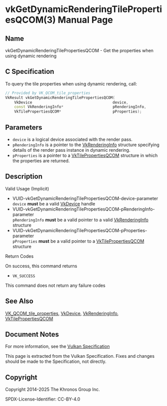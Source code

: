 # vkGetDynamicRenderingTilePropertiesQCOM(3) Manual Page

## Name

vkGetDynamicRenderingTilePropertiesQCOM - Get the properties when using dynamic rendering



## [](#_c_specification)C Specification

To query the tile properties when using dynamic rendering, call:

```c++
// Provided by VK_QCOM_tile_properties
VkResult vkGetDynamicRenderingTilePropertiesQCOM(
    VkDevice                                    device,
    const VkRenderingInfo*                      pRenderingInfo,
    VkTilePropertiesQCOM*                       pProperties);
```

## [](#_parameters)Parameters

- `device` is a logical device associated with the render pass.
- `pRenderingInfo` is a pointer to the [VkRenderingInfo](https://registry.khronos.org/vulkan/specs/latest/man/html/VkRenderingInfo.html) structure specifying details of the render pass instance in dynamic rendering.
- `pProperties` is a pointer to a [VkTilePropertiesQCOM](https://registry.khronos.org/vulkan/specs/latest/man/html/VkTilePropertiesQCOM.html) structure in which the properties are returned.

## [](#_description)Description

Valid Usage (Implicit)

- [](#VUID-vkGetDynamicRenderingTilePropertiesQCOM-device-parameter)VUID-vkGetDynamicRenderingTilePropertiesQCOM-device-parameter  
  `device` **must** be a valid [VkDevice](https://registry.khronos.org/vulkan/specs/latest/man/html/VkDevice.html) handle
- [](#VUID-vkGetDynamicRenderingTilePropertiesQCOM-pRenderingInfo-parameter)VUID-vkGetDynamicRenderingTilePropertiesQCOM-pRenderingInfo-parameter  
  `pRenderingInfo` **must** be a valid pointer to a valid [VkRenderingInfo](https://registry.khronos.org/vulkan/specs/latest/man/html/VkRenderingInfo.html) structure
- [](#VUID-vkGetDynamicRenderingTilePropertiesQCOM-pProperties-parameter)VUID-vkGetDynamicRenderingTilePropertiesQCOM-pProperties-parameter  
  `pProperties` **must** be a valid pointer to a [VkTilePropertiesQCOM](https://registry.khronos.org/vulkan/specs/latest/man/html/VkTilePropertiesQCOM.html) structure

Return Codes

On success, this command returns

- `VK_SUCCESS`

This command does not return any failure codes

## [](#_see_also)See Also

[VK\_QCOM\_tile\_properties](https://registry.khronos.org/vulkan/specs/latest/man/html/VK_QCOM_tile_properties.html), [VkDevice](https://registry.khronos.org/vulkan/specs/latest/man/html/VkDevice.html), [VkRenderingInfo](https://registry.khronos.org/vulkan/specs/latest/man/html/VkRenderingInfo.html), [VkTilePropertiesQCOM](https://registry.khronos.org/vulkan/specs/latest/man/html/VkTilePropertiesQCOM.html)

## [](#_document_notes)Document Notes

For more information, see the [Vulkan Specification](https://registry.khronos.org/vulkan/specs/latest/html/vkspec.html#vkGetDynamicRenderingTilePropertiesQCOM)

This page is extracted from the Vulkan Specification. Fixes and changes should be made to the Specification, not directly.

## [](#_copyright)Copyright

Copyright 2014-2025 The Khronos Group Inc.

SPDX-License-Identifier: CC-BY-4.0